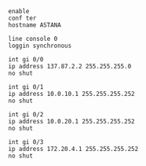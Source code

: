```shell
enable
conf ter
hostname ASTANA
```
```shell
line console 0
loggin synchronous
```
```shell
int gi 0/0
ip address 137.87.2.2 255.255.255.0
no shut
```
```shell
int gi 0/1
ip address 10.0.10.1 255.255.255.252
no shut
```
```shell
int gi 0/2
ip address 10.0.20.1 255.255.255.252
no shut
```
```shell
int gi 0/3
ip address 172.20.4.1 255.255.255.252
no shut
```
